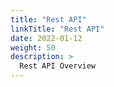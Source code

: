 ```yaml
---
title: "Rest API"
linkTitle: "Rest API"
date: 2022-01-12
weight: 50
description: >
  Rest API Overview
---
```




